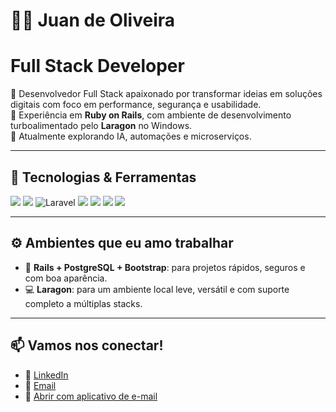 # 👨‍💻 Juan de Oliveira 
# Full Stack Developer

🎯 Desenvolvedor Full Stack apaixonado por transformar ideias em soluções digitais com foco em performance, segurança e usabilidade.  
🔧 Experiência em **Ruby on Rails**, com ambiente de desenvolvimento turboalimentado pelo **Laragon** no Windows.  
🚀 Atualmente explorando IA, automações e microserviços.

---

## 🚀 Tecnologias & Ferramentas

<p align="left">
  <img src="https://img.shields.io/badge/Ruby_on_Rails-CC0000?style=for-the-badge&logo=rubyonrails&logoColor=white"/>
  <img src="https://img.shields.io/badge/PostgreSQL-4169E1?style=for-the-badge&logo=postgresql&logoColor=white"/>
  <img src="https://img.shields.io/badge/Laravel-F55247?style=for-the-badge&logo=laravel&logoColor=white" alt="Laravel"/>
  <img src="https://img.shields.io/badge/HTML5-E34F26?style=for-the-badge&logo=html5&logoColor=white"/>
  <img src="https://img.shields.io/badge/CSS3-1572B6?style=for-the-badge&logo=css3&logoColor=white"/>
  <img src="https://img.shields.io/badge/JavaScript-F7DF1E?style=for-the-badge&logo=javascript&logoColor=black"/>
  <img src="https://img.shields.io/badge/Bootstrap-7952B3?style=for-the-badge&logo=bootstrap&logoColor=white"/>
</p>

---

## ⚙️ Ambientes que eu amo trabalhar

- 🧰 **Rails + PostgreSQL + Bootstrap**: para projetos rápidos, seguros e com boa aparência.
- 💻 **Laragon**: para um ambiente local leve, versátil e com suporte completo a múltiplas stacks.
---

## 📫 Vamos nos conectar!

- 💼 [LinkedIn](https://www.linkedin.com/in/juan-oliveira-78a887174/)  
- 📧 [Email](https://mail.google.com/mail/?view=cm&fs=1&to=jcursoti@gmail.com&su=Olá%20Juan&body=Gostaria%20de%20falar%20sobre%20seu%20trabalho%20como%20desenvolvedor.)
- 📧 [Abrir com aplicativo de e-mail](mailto:jcursoti@gmail.com?subject=Olá%20João&body=Gostaria%20de%20falar%20sobre%20seu%20trabalho%20como%20desenvolvedor.)
